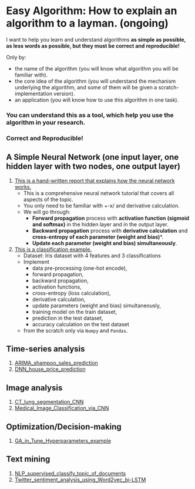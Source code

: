 # Easy Algorithm: How to explain an algorithm to a layman. (ongoing)

I want to help you learn and understand algorithms **as simple as possible, as less words as possible, but they must be correct and reproducible!**

Only by:
- the name of the algorithm (you will know what algorithm you will be familiar with).
- the core idea of the algorithm (you will understand the mechanism underlying the algorithm, and some of them will be given a scratch-implementation version).
- an application (you will know how to use this algorithm in one task).

### You can understand this as a tool, which help you use the algorithm in your research.
### Correct and Reproducible!

##  A Simple Neural Network (one input layer, one hidden layer with two nodes, one output layer)
1. [This is a hand-written report that explains how the neural network works.](NN.ipynb)
   - This is a comprehensive neural network tutorial that covers all aspects of the topic.
   - You only need to be familiar with +-x/ and derivative calculation.
   - We will go through:
        - **Forward propagation** process with **activation function (sigmoid and softmax)** in the hidden layer and in the output layer.
        - **Backward propagation** process with **derivative calculation** and **cross-entropy of each parameter (weight and bias)***.
        - **Update each parameter (weight and bias) simultaneously**.
2. [This is a classification example.](Nerual_Network_from_scratch_4features_3classification.ipynb)
   - Dataset: Iris dataset with 4 features and 3 classifications
   - Implement 
     - data pre-processing (one-hot encode), 
     - forward propagation,
     - backward propagation,
     - activation functions, 
     - cross-entropy (loss calculation), 
     - derivative calculation, 
     - update parameters (weight and bias) simultaneously, 
     - training model on the train dataset, 
     - prediction in the test dataset, 
     - accuracy calculation on the test dataset 
   - from the scratch only via ```Numpy``` and ```Pandas```.
   
   

## Time-series analysis
1. [ARIMA_shampoo_sales_prediction](Time_series_prediction_shampoo_sales_via_ARIMA.ipynb)
2. [DNN_house_price_prediction](Time_series_prediction_shampoo_sales_via_DNN.ipynb)

## Image analysis
1. [CT_lung_segmentation_CNN](CT_lung_segmentation_CNN.ipynb)
2. [Medical_Image_Classification_via_CNN](Medical_Image_Classification_via_CNN.ipynb)

## Optimization/Decision-making
1. [GA_in_Tune_Hyperparameters_example](GA_in_Tune_Hyperparameters_example.ipynb)

## Text mining
1. [NLP_supervised_classify_topic_of_documents](NLP_supervised_classify_topic_of_documents.ipynb)
2. [Twitter_sentiment_analysis_using_Word2vec_bi-LSTM](Twitter_sentiment_analysis_using_Word2Vec_bi-LSTM.ipynb)
